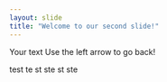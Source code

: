 ```yaml
---
layout: slide
title: "Welcome to our second slide!"
---
```

Your text
Use the left arrow to go back!

test
te
st
ste
st
ste
